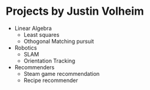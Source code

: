 # Projects by Justin Volheim
- Linear Algebra
  - Least squares
  - Othogonal Matching pursuit
- Robotics
  - SLAM
  - Orientation Tracking
- Recommenders
  - Steam game recommendation
  - Recipe recommender 

